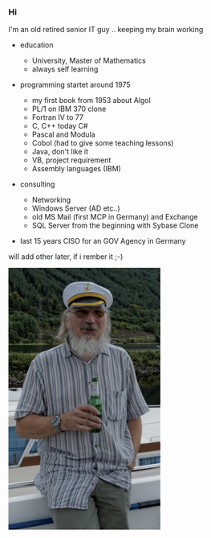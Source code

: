 ### Hi 

I'm an old retired senior IT guy .. keeping my brain working

- education
  - University, Master of Mathematics
  - always self learning
  
- programming startet around 1975
  - my first book from 1953 about Algol 
  - PL/1 on IBM 370 clone 
  - Fortran IV to 77
  - C, C++ today C#
  - Pascal and Modula
  - Cobol (had to give some teaching lessons)
  - Java, don't like it
  - VB, project requirement
  - Assembly languages (IBM)
  
- consulting
  - Networking
  - Windows Server (AD etc..)
  - old MS Mail (first MCP in Germany) and Exchange
  - SQL Server from the beginning with Sybase Clone
  
- last 15 years
  CISO for an GOV Agency in Germany
  
will add other later, if i rember it ;-)

![me](cap.jpg "cheers")

<!--
**gj52/gj52** is a ✨ _special_ ✨ repository because its `README.md` (this file) appears on your GitHub profile.

Here are some ideas to get you started:

- 🔭 I’m currently working on ...
- 🌱 I’m currently learning ...
- 👯 I’m looking to collaborate on ...
- 🤔 I’m looking for help with ...
- 💬 Ask me about ...
- 📫 How to reach me: ...
- 😄 Pronouns: ...
- ⚡ Fun fact: ...
-->
